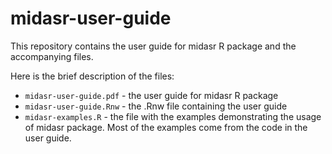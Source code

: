 midasr-user-guide
=================

This repository contains the user guide for midasr R package and the accompanying files.

Here is the brief description of the files:

 - ```midasr-user-guide.pdf``` - the user guide for midasr R package
 - ```midasr-user-guide.Rnw``` - the .Rnw file containing the user guide
 - ```midasr-examples.R``` - the file with the examples demonstrating the usage of midasr package. Most of the examples come from the code in the user guide.
